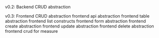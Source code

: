 
v0.2: Backend CRUD abstraction

v0.3: Frontend CRUD abstraction
frontend api abstraction
frontend table abstraction
frontend list constructs
frontend form abstraction
frontend create abstraction
frontend update abstraction
frontend delete abstraction
frontend crud for measure
